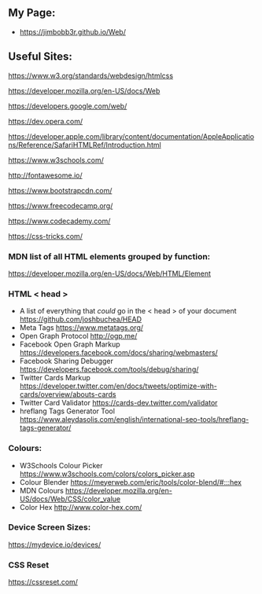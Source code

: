 ## My Page: 

- https://jimbobb3r.github.io/Web/ 

## Useful Sites:
 
https://www.w3.org/standards/webdesign/htmlcss 

https://developer.mozilla.org/en-US/docs/Web

https://developers.google.com/web/

https://dev.opera.com/

https://developer.apple.com/library/content/documentation/AppleApplications/Reference/SafariHTMLRef/Introduction.html

https://www.w3schools.com/

http://fontawesome.io/ 

https://www.bootstrapcdn.com/

https://www.freecodecamp.org/ 

https://www.codecademy.com/ 

https://css-tricks.com/

### MDN list of all HTML elements grouped by function: 

https://developer.mozilla.org/en-US/docs/Web/HTML/Element

### HTML < head >

- A list of everything that *could* go in the < head > of your document https://github.com/joshbuchea/HEAD 
- Meta Tags https://www.metatags.org/
- Open Graph Protocol http://ogp.me/ 
- Facebook Open Graph Markup https://developers.facebook.com/docs/sharing/webmasters/ 
- Facebook Sharing Debugger https://developers.facebook.com/tools/debug/sharing/ 
- Twitter Cards Markup https://developer.twitter.com/en/docs/tweets/optimize-with-cards/overview/abouts-cards 
- Twitter Card Validator https://cards-dev.twitter.com/validator 
- hreflang Tags Generator Tool https://www.aleydasolis.com/english/international-seo-tools/hreflang-tags-generator/

### Colours:  
 
- W3Schools Colour Picker https://www.w3schools.com/colors/colors_picker.asp
- Colour Blender https://meyerweb.com/eric/tools/color-blend/#:::hex
- MDN Colours https://developer.mozilla.org/en-US/docs/Web/CSS/color_value 
- Color Hex http://www.color-hex.com/


### Device Screen Sizes: 

https://mydevice.io/devices/

### CSS Reset 

https://cssreset.com/ 
